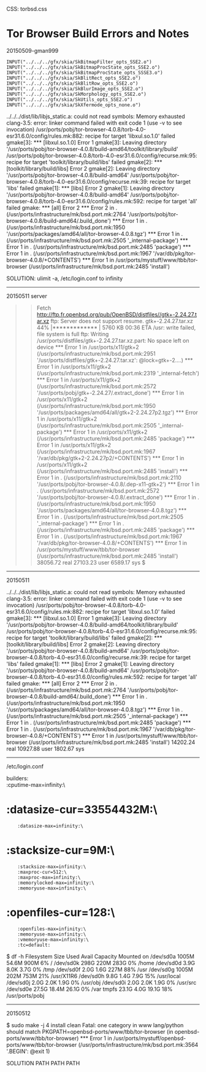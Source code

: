 CSS: torbsd.css

# Tor Browser Build Errors and Notes #

20150509-gman999

    INPUT("../../../gfx/skia/SkBitmapFilter_opts_SSE2.o")
    INPUT("../../../gfx/skia/SkBitmapProcState_opts_SSE2.o")
    INPUT("../../../gfx/skia/SkBitmapProcState_opts_SSSE3.o")
    INPUT("../../../gfx/skia/SkBlitRect_opts_SSE2.o")
    INPUT("../../../gfx/skia/SkBlitRow_opts_SSE2.o")
    INPUT("../../../gfx/skia/SkBlurImage_opts_SSE2.o")
    INPUT("../../../gfx/skia/SkMorphology_opts_SSE2.o")
    INPUT("../../../gfx/skia/SkUtils_opts_SSE2.o")
    INPUT("../../../gfx/skia/SkXfermode_opts_none.o")

../../../dist/lib/libjs_static.a: could not read symbols: Memory exhausted
clang-3.5: error: linker command failed with exit code 1 (use -v to see invocation)
/usr/ports/pobj/tor-browser-4.0.8/torb-4.0-esr31.6.0/config/rules.mk:882: recipe for target 'libxul.so.1.0' failed
gmake[3]: *** [libxul.so.1.0] Error 1
gmake[3]: Leaving directory '/usr/ports/pobj/tor-browser-4.0.8/build-amd64/toolkit/library/build'
/usr/ports/pobj/tor-browser-4.0.8/torb-4.0-esr31.6.0/config/recurse.mk:95: recipe for target 'toolkit/library/build/libs' failed
gmake[2]: *** [toolkit/library/build/libs] Error 2
gmake[2]: Leaving directory '/usr/ports/pobj/tor-browser-4.0.8/build-amd64'
/usr/ports/pobj/tor-browser-4.0.8/torb-4.0-esr31.6.0/config/recurse.mk:39: recipe for target 'libs' failed
gmake[1]: *** [libs] Error 2
gmake[1]: Leaving directory '/usr/ports/pobj/tor-browser-4.0.8/build-amd64'
/usr/ports/pobj/tor-browser-4.0.8/torb-4.0-esr31.6.0/config/rules.mk:592: recipe for target 'all' failed
gmake: *** [all] Error 2
*** Error 2 in . (/usr/ports/infrastructure/mk/bsd.port.mk:2764 '/usr/ports/pobj/tor-browser-4.0.8/build-amd64/.build_done')
*** Error 1 in . (/usr/ports/infrastructure/mk/bsd.port.mk:1950 '/usr/ports/packages/amd64/all/tor-browser-4.0.8.tgz')
*** Error 1 in . (/usr/ports/infrastructure/mk/bsd.port.mk:2505 '_internal-package')
*** Error 1 in . (/usr/ports/infrastructure/mk/bsd.port.mk:2485 'package')
*** Error 1 in . (/usr/ports/infrastructure/mk/bsd.port.mk:1967 '/var/db/pkg/tor-browser-4.0.8/+CONTENTS')
*** Error 1 in /usr/ports/mystuff/www/tbb/tor-browser (/usr/ports/infrastructure/mk/bsd.port.mk:2485 'install')

SOLUTION: ulimit -a, /etc/login.conf to infinity

*************************

20150511 server

>> Fetch http://ftp.fr.openbsd.org/pub/OpenBSD/distfiles//gtk+-2.24.27.tar.xz
ftp: Server does not support resume.
gtk+-2.24.27.tar.xz  44% |*************                 |  5760 KB    00:36 ETA
/usr: write failed, file system is full
ftp: Writing /usr/ports/distfiles/gtk+-2.24.27.tar.xz.part: No space left on device
*** Error 1 in /usr/ports/x11/gtk+2 (/usr/ports/infrastructure/mk/bsd.port.mk:2951 '/usr/ports/distfiles/gtk+-2.24.27.tar.xz': @lock=gtk+-2....)
*** Error 1 in /usr/ports/x11/gtk+2 (/usr/ports/infrastructure/mk/bsd.port.mk:2319 '_internal-fetch')
*** Error 1 in /usr/ports/x11/gtk+2 (/usr/ports/infrastructure/mk/bsd.port.mk:2572 '/usr/ports/pobj/gtk+-2.24.27/.extract_done')
*** Error 1 in /usr/ports/x11/gtk+2 (/usr/ports/infrastructure/mk/bsd.port.mk:1950 '/usr/ports/packages/amd64/all/gtk+2-2.24.27p2.tgz')
*** Error 1 in /usr/ports/x11/gtk+2 (/usr/ports/infrastructure/mk/bsd.port.mk:2505 '_internal-package')
*** Error 1 in /usr/ports/x11/gtk+2 (/usr/ports/infrastructure/mk/bsd.port.mk:2485 'package')
*** Error 1 in /usr/ports/x11/gtk+2 (/usr/ports/infrastructure/mk/bsd.port.mk:1967 '/var/db/pkg/gtk+2-2.24.27p2/+CONTENTS')
*** Error 1 in /usr/ports/x11/gtk+2 (/usr/ports/infrastructure/mk/bsd.port.mk:2485 'install')
*** Error 1 in . (/usr/ports/infrastructure/mk/bsd.port.mk:2110 '/usr/ports/pobj/tor-browser-4.0.8/.dep-x11-gtk+2')
*** Error 1 in . (/usr/ports/infrastructure/mk/bsd.port.mk:2572 '/usr/ports/pobj/tor-browser-4.0.8/.extract_done')
*** Error 1 in . (/usr/ports/infrastructure/mk/bsd.port.mk:1950 '/usr/ports/packages/amd64/all/tor-browser-4.0.8.tgz')
*** Error 1 in . (/usr/ports/infrastructure/mk/bsd.port.mk:2505 '_internal-package')
*** Error 1 in . (/usr/ports/infrastructure/mk/bsd.port.mk:2485 'package')
*** Error 1 in . (/usr/ports/infrastructure/mk/bsd.port.mk:1967 '/var/db/pkg/tor-browser-4.0.8/+CONTENTS')
*** Error 1 in /usr/ports/mystuff/www/tbb/tor-browser (/usr/ports/infrastructure/mk/bsd.port.mk:2485 'install')
    38056.72 real     27103.23 user      6589.17 sys
$ 


*******

20150511

../../../dist/lib/libjs_static.a: could not read symbols: Memory exhausted
clang-3.5: error: linker command failed with exit code 1 (use -v to see invocation)
/usr/ports/pobj/tor-browser-4.0.8/torb-4.0-esr31.6.0/config/rules.mk:882: recipe for target 'libxul.so.1.0' failed
gmake[3]: *** [libxul.so.1.0] Error 1
gmake[3]: Leaving directory '/usr/ports/pobj/tor-browser-4.0.8/build-amd64/toolkit/library/build'
/usr/ports/pobj/tor-browser-4.0.8/torb-4.0-esr31.6.0/config/recurse.mk:95: recipe for target 'toolkit/library/build/libs' failed
gmake[2]: *** [toolkit/library/build/libs] Error 2
gmake[2]: Leaving directory '/usr/ports/pobj/tor-browser-4.0.8/build-amd64'
/usr/ports/pobj/tor-browser-4.0.8/torb-4.0-esr31.6.0/config/recurse.mk:39: recipe for target 'libs' failed
gmake[1]: *** [libs] Error 2
gmake[1]: Leaving directory '/usr/ports/pobj/tor-browser-4.0.8/build-amd64'
/usr/ports/pobj/tor-browser-4.0.8/torb-4.0-esr31.6.0/config/rules.mk:592: recipe for target 'all' failed
gmake: *** [all] Error 2
*** Error 2 in . (/usr/ports/infrastructure/mk/bsd.port.mk:2764 '/usr/ports/pobj/tor-browser-4.0.8/build-amd64/.build_done')
*** Error 1 in . (/usr/ports/infrastructure/mk/bsd.port.mk:1950 '/usr/ports/packages/amd64/all/tor-browser-4.0.8.tgz')
*** Error 1 in . (/usr/ports/infrastructure/mk/bsd.port.mk:2505 '_internal-package')
*** Error 1 in . (/usr/ports/infrastructure/mk/bsd.port.mk:2485 'package')
*** Error 1 in . (/usr/ports/infrastructure/mk/bsd.port.mk:1967 '/var/db/pkg/tor-browser-4.0.8/+CONTENTS')
*** Error 1 in /usr/ports/mystuff/www/tbb/tor-browser (/usr/ports/infrastructure/mk/bsd.port.mk:2485 'install')
    14202.24 real     10927.88 user      1802.67 sys


*********************

/etc/login.conf

builders:\
        :cputime-max=infinity:\
#       :datasize-cur=33554432M:\
        :datasize-max=infinity:\
#       :stacksize-cur=9M:\
        :stacksize-max=infinity:\
        :maxproc-cur=512:\
        :maxproc-max=infinity:\
        :memorylocked-max=infinity:\
        :memoryuse-max=infinity:\
#       :openfiles-cur=128:\
        :openfiles-max=infinity:\
        :memoryuse-max=infinity:\
        :vmemoryuse-max=infinity:\
        :tc=default:

$ df -h
Filesystem     Size    Used   Avail Capacity  Mounted on
/dev/sd0a     1005M   54.6M    900M     6%    /
/dev/sd0k      298G    220M    283G     0%    /home
/dev/sd0d      3.9G    8.0K    3.7G     0%    /tmp
/dev/sd0f      2.0G    1.6G    227M    88%    /usr
/dev/sd0g     1005M    202M    753M    21%    /usr/X11R6
/dev/sd0h      9.8G    1.4G    7.9G    15%    /usr/local
/dev/sd0j      2.0G    2.0K    1.9G     0%    /usr/obj
/dev/sd0i      2.0G    2.0K    1.9G     0%    /usr/src
/dev/sd0e     27.5G   18.4M   26.1G     0%    /var
tmpfs         23.1G    4.0G   19.1G    18%    /usr/ports/pobj

*****
20150512

$ sudo make -j 4 install clean
Fatal: one category in www lang/python should match PKGPATH=openbsd-ports/www/tbb/tor-browser (in openbsd-ports/www/tbb/tor-browser)
*** Error 1 in /usr/ports/mystuff/openbsd-ports/www/tbb/tor-browser (/usr/ports/infrastructure/mk/bsd.port.mk:3564 '.BEGIN': @exit 1)

SOLUTION PATH PATH PATH
